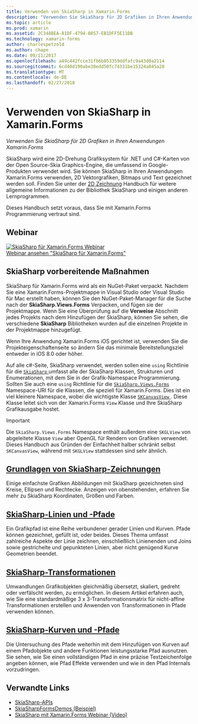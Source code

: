 ```yaml
---
title: Verwenden von SkiaSharp in Xamarin.Forms
description: "Verwenden Sie SkiaSharp für 2D Grafiken in Ihren Anwendungen Xamarin.Forms"
ms.topic: article
ms.prod: xamarin
ms.assetid: 2C348BEA-81DF-4794-8857-EB1DFF5E11DB
ms.technology: xamarin-forms
author: charlespetzold
ms.author: chape
ms.date: 09/11/2017
ms.openlocfilehash: a49c442fcce31fb6b853359ddfafc9a43d0a2114
ms.sourcegitcommit: 6cd40d190abe38edd50fc74331be15324a845a28
ms.translationtype: MT
ms.contentlocale: de-DE
ms.lasthandoff: 02/27/2018
---
```

# <a name="using-skiasharp-in-xamarinforms"></a>Verwenden von SkiaSharp in Xamarin.Forms

_Verwenden Sie SkiaSharp für 2D Grafiken in Ihren Anwendungen Xamarin.Forms_

SkiaSharp wird eine 2D-Drehung Grafiksystem für .NET und C#-Karten von der Open Source-Skia Graphics-Engine, die umfassend in Google-Produkten verwendet wird. Sie können SkiaSharp in Ihren Anwendungen Xamarin.Forms verwenden, 2D Vektorgrafiken, Bitmaps und Text gezeichnet werden soll. Finden Sie unter der [2D Zeichnung](~/graphics-games/skiasharp/index.md) Handbuch für weitere allgemeine Informationen zu der Bibliothek SkiaSharp und einigen anderen Lernprogrammen.

Dieses Handbuch setzt voraus, dass Sie mit Xamarin.Forms Programmierung vertraut sind.

## <a name="webinar"></a>Webinar

[![](images/skiasharpwebinarscreen.png "SkiaSharp für Xamarin.Forms Webinar")](https://channel9.msdn.com/Events/Xamarin/Xamarin-University-Presents-Webinar-Series/SkiaSharp-Graphics-for-XamarinForms)  
[Webinar ansehen "SkiaSharp für Xamarin.Forms"](https://channel9.msdn.com/Events/Xamarin/Xamarin-University-Presents-Webinar-Series/SkiaSharp-Graphics-for-XamarinForms)

## <a name="skiasharp-preliminaries"></a>SkiaSharp vorbereitende Maßnahmen

SkiaSharp für Xamarin.Forms wird als ein NuGet-Paket verpackt. Nachdem Sie eine Xamarin.Forms-Projektmappe in Visual Studio oder Visual Studio für Mac erstellt haben, können Sie den NuGet-Paket-Manager für die Suche nach der **SkiaSharp.Views.Forms** Verpacken, und fügen sie der Projektmappe. Wenn Sie eine Überprüfung auf die **Verweise** Abschnitt jedes Projekts nach dem Hinzufügen der SkiaSharp, können Sie sehen, die verschiedene **SkiaSharp** Bibliotheken wurden auf die einzelnen Projekte in der Projektmappe hinzugefügt.

Wenn Ihre Anwendung Xamarin.Forms iOS gerichtet ist, verwenden Sie die Projekteigenschaftenseite so ändern Sie das minimale Bereitstellungsziel entweder in iOS 8.0 oder höher.

Auf alle c#-Seite, SkiaSharp verwendet, werden sollen eine `using` Richtlinie für die [ `SkiaSharp` ](https://developer.xamarin.com/api/namespace/SkiaSharp/) umfasst alle der SkiaSharp Klassen, Strukturen und Enumerationen, mit dem Sie in der Grafik-Namespace Programmierung. Sollten Sie auch eine `using` Richtlinie für die [ `SkiaSharp.Views.Forms` ](https://developer.xamarin.com/api/namespace/SkiaSharp.Views.Forms/) Namespace-URI für die Klassen, die speziell für Xamarin.Forms. Dies ist ein viel kleinere Namespace, wobei die wichtigste Klasse [ `SKCanvasView` ](https://developer.xamarin.com/api/type/SkiaSharp.Views.Forms.SKCanvasView/). Diese Klasse leitet sich von der Xamarin.Forms `View` Klasse und Ihre SkiaSharp Grafikausgabe hostet.

> [!IMPORTANT]
> Die `SkiaSharp.Views.Forms` Namespace enthält außerdem eine `SKGLView` von abgeleitete Klasse `View` aber OpenGL für Rendern von Grafiken verwendet. Dieses Handbuch aus Gründen der Einfachheit halber schränkt selbst `SKCanvasView`, während mit `SKGLView` stattdessen sind sehr ähnlich.

## <a name="skiasharp-drawing-basicsbasicsindexmd"></a>[Grundlagen von SkiaSharp-Zeichnungen](basics/index.md)

Einige einfachste Grafiken Abbildungen mit SkiaSharp gezeichneten sind Kreise, Ellipsen und Rechtecke. Anzeigen von obenstehenden, erfahren Sie mehr zu SkiaSharp Koordinaten, Größen und Farben.

## <a name="skiasharp-lines-and-pathspathsindexmd"></a>[SkiaSharp-Linien und -Pfade](paths/index.md)

Ein Grafikpfad ist eine Reihe verbundener gerader Linien und Kurven. Pfade können gezeichnet, gefüllt ist, oder beides. Dieses Thema umfasst zahlreiche Aspekte der Linie zeichnen, einschließlich Linienenden und Joins sowie gestrichelte und gepunkteten Linien, aber nicht genügend Kurve Geometrien beendet.

## <a name="skiasharp-transformstransformsindexmd"></a>[SkiaSharp-Transformationen](transforms/index.md)

Umwandlungen Grafikobjekten gleichmäßig übersetzt, skaliert, gedreht oder verfälscht werden, zu ermöglichen. In diesem Artikel erfahren auch, wie Sie eine standardmäßige 3 x 3-Transformationsmatrix für nicht-affine Transformationen erstellen und Anwenden von Transformationen in Pfade verwenden können.

## <a name="skiasharp-curves-and-pathscurvesindexmd"></a>[SkiaSharp-Kurven und -Pfade](curves/index.md)

Die Untersuchung des Pfade weiterhin mit dem Hinzufügen von Kurven auf einem Pfadobjekte und andere Funktionen leistungsstarke Pfad ausnutzen. Sie sehen, wie Sie einen vollständigen Pfad in eine präzise Textzeichenfolge angeben können, wie Pfad Effekte verwenden und wie in den Pfad Internals vorzudringen.


## <a name="related-links"></a>Verwandte Links

- [SkiaSharp-APIs](https://developer.xamarin.com/api/root/SkiaSharp/)
- [SkiaSharpFormsDemos (Beispiel)](https://developer.xamarin.com/samples/xamarin-forms/SkiaSharpForms/SkiaSharpFormsDemos/)
- [SkiaSharp mit Xamarin.Forms Webinar (Video)](https://channel9.msdn.com/Events/Xamarin/Xamarin-University-Presents-Webinar-Series/SkiaSharp-Graphics-for-XamarinForms)
